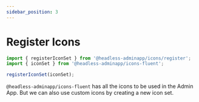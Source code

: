 ```yaml
---
sidebar_position: 3
---
```


# Register Icons

```ts title="AppLayout.tsx"
import { registerIconSet } from '@headless-adminapp/icons/register';
import { iconSet } from '@headless-adminapp/icons-fluent';

registerIconSet(iconSet);
```

`@headless-adminapp/icons-fluent` has all the icons to be used in the Admin App. But we can also use custom icons by creating a new icon set.
